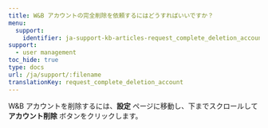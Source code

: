 ```yaml
---
title: W&B アカウントの完全削除を依頼するにはどうすればいいですか？
menu:
  support:
    identifier: ja-support-kb-articles-request_complete_deletion_account
support:
  - user management
toc_hide: true
type: docs
url: /ja/support/:filename
translationKey: request_complete_deletion_account
---
```

W&B アカウントを削除するには、**設定** ページに移動し、下までスクロールして **アカウント削除** ボタンをクリックします。